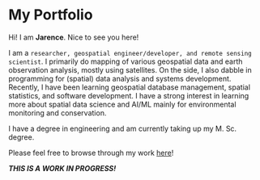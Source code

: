 # My Portfolio

Hi! I am **Jarence**. Nice to see you here!

I am a `researcher, geospatial engineer/developer, and remote sensing scientist`. I primarily do mapping of various geospatial data and earth observation analysis, mostly using satellites. On the side, I also dabble in programming for (spatial) data analysis and systems development. Recently, I have been learning geospatial database management, spatial statistics, and software development. I have a strong interest in learning more about spatial data science and AI/ML mainly for environmental monitoring and conservation.

I have a degree in engineering and am currently taking up my M. Sc. degree.

Please feel free to browse through my work [here](https://jareo.xyz)!

_**THIS IS A WORK IN PROGRESS!**_

